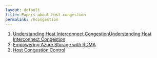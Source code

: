 ```yaml
---
layout: default
title: Papers about host congestion
permalink: /hcongestion
---
```


1) [Understanding Host Interconnect CongestionUnderstanding Host Interconnect Congestion](https://conferences.sigcomm.org/hotnets/2022/papers/hotnets22_sagarwal.pdf)  
2) [Empowering Azure Storage with RDMA](https://www.usenix.org/conference/nsdi23/presentation/bai)  
3) [Host Congestion Control](https://dl.acm.org/doi/10.1145/3603269.3604878)
